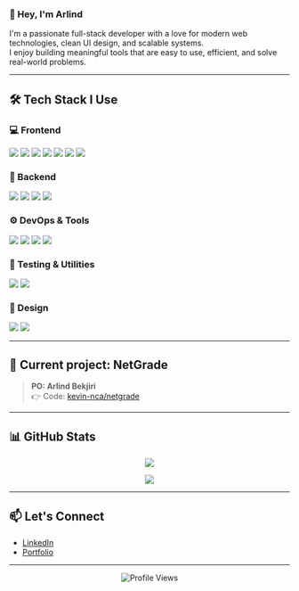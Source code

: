### 👋 Hey, I'm Arlind

I'm a passionate full-stack developer with a love for modern web technologies, clean UI design, and scalable systems.  
I enjoy building meaningful tools that are easy to use, efficient, and solve real-world problems.

---

## 🛠️ Tech Stack I Use

### 💻 Frontend
<p><img src="https://img.shields.io/badge/-HTML5-E34F26?style=flat-square&logo=html5&logoColor=white" />
<img src="https://img.shields.io/badge/-CSS3-1572B6?style=flat-square&logo=css3&logoColor=white" />
<img src="https://img.shields.io/badge/-JavaScript-F7DF1E?style=flat-square&logo=javascript&logoColor=black" />
<img src="https://img.shields.io/badge/-TypeScript-007ACC?style=flat-square&logo=typescript&logoColor=white" />
<img src="https://img.shields.io/badge/-React-45b8d8?style=flat-square&logo=react&logoColor=white" />
<img src="https://img.shields.io/badge/-Angular-DD0031?style=flat-square&logo=angular&logoColor=white" />
<img src="https://img.shields.io/badge/-Redux-764ABC?style=flat-square&logo=redux&logoColor=white" /></p>

### 🧰 Backend
<p><img src="https://img.shields.io/badge/-Node.js-43853D?style=flat-square&logo=node.js&logoColor=white" />
<img src="https://img.shields.io/badge/-NestJS-E0234E?style=flat-square&logo=nestjs&logoColor=white" />
<img src="https://img.shields.io/badge/-MongoDB-13aa52?style=flat-square&logo=mongodb&logoColor=white" />
<img src="https://img.shields.io/badge/-GraphQL-E10098?style=flat-square&logo=graphql&logoColor=white" /></p>

### ⚙️ DevOps & Tools
<p><img src="https://img.shields.io/badge/-Docker-2496ED?style=flat-square&logo=docker&logoColor=white" />
<img src="https://img.shields.io/badge/-Git-F05032?style=flat-square&logo=git&logoColor=white" />
<img src="https://img.shields.io/badge/-GitHub_Actions-2088FF?style=flat-square&logo=github-actions&logoColor=white" />
<img src="https://img.shields.io/badge/-Webpack-8DD6F9?style=flat-square&logo=webpack&logoColor=white" /></p>

### 🧪 Testing & Utilities
<p><img src="https://img.shields.io/badge/-Jest-C21325?style=flat-square&logo=jest&logoColor=white" />
<img src="https://img.shields.io/badge/-Prettier-F7B93E?style=flat-square&logo=prettier&logoColor=white" /></p>

### 🎨 Design
<p><img src="https://img.shields.io/badge/-Adobe_XD-FF61F6?style=flat-square&logo=adobexd&logoColor=white" />
<img src="https://img.shields.io/badge/-Photoshop-31A8FF?style=flat-square&logo=adobephotoshop&logoColor=white" /></p>

---

## 🚧 Current project: **NetGrade**

> **PO: Arlind Bekjiri**  
> 👉 Code: [kevin-nca/netgrade](https://github.com/kevin-nca/netgrade)

---

## 📊 GitHub Stats

<p align="center">
  <img src="https://github-readme-streak-stats.herokuapp.com?user=arlindbekjiri&theme=dark&ring=fb4362&currStreakNum=fb4362&hide_border=true" />
</p>

<p align="center">
  <img src="https://github-readme-stats.vercel.app/api?username=arlindbekjiri&hide_border=true&show_icons=true&bg_color=151515&title_color=fb4362&icon_color=fb4362&text_color=9e9e9e" />
</p>

---

## 📫 Let's Connect

- [LinkedIn](https://linkedin.com/in/arlind-bekjiri)
- [Portfolio](https://arlind-bekjiri.com)

---

<p align="center">
  <img src="https://komarev.com/ghpvc/?username=arlindbekjiri&color=fb4362" alt="Profile Views" />
</p>
